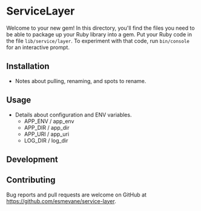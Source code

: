 # ServiceLayer

Welcome to your new gem! In this directory, you'll find the files you need to be able to package up your Ruby library into a gem. Put your Ruby code in the file `lib/service/layer`. To experiment with that code, run `bin/console` for an interactive prompt.

## Installation

* Notes about pulling, renaming, and spots to rename.

## Usage

* Details about configuration and ENV variables.
  * APP_ENV / app_env
  * APP_DIR / app_dir
  * APP_URI / app_uri
  * LOG_DIR / log_dir

## Development

## Contributing

Bug reports and pull requests are welcome on GitHub at https://github.com/esmevane/service-layer.
